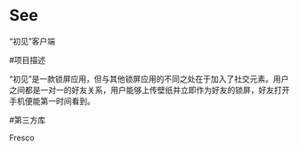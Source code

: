 # See
“初见”客户端

#项目描述

“初见”是一款锁屏应用，但与其他锁屏应用的不同之处在于加入了社交元素。用户之间都是一对一的好友关系，用户能够上传壁纸并立即作为好友的锁屏，好友打开手机便能第一时间看到。

#第三方库

Fresco

